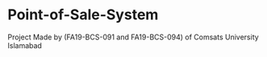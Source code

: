 # Point-of-Sale-System
Project Made by (FA19-BCS-091 and FA19-BCS-094) of Comsats University Islamabad
